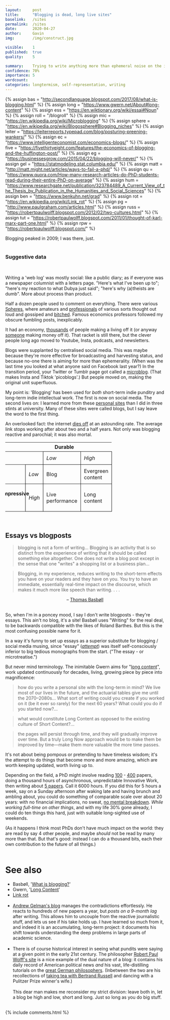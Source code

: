 ```yaml
---
layout:     post
title:      "Blogging is dead, long live sites"
baselink:   /sites
permalink:  /sites
date:       2020-04-27
author:     Gavin   
img:        /img/construct.jpg

visible:    1
published:  true
quality:    5

summary:    Trying to write anything more than ephemeral noise on the internet.
confidence: 70%
importance: 5
wordcount:  
categories: longtermism, self-representation, writing
---
```


{%	assign bas = "http://secondlanguage.blogspot.com/2017/08/what-is-blogging.html"	%}
{%	assign long = "https://www.gwern.net/About#long-content"		%}
{%	assign ess = "https://en.wiktionary.org/wiki/essai#Noun"		%}
{%	assign roll = "/blogroll"		%}
{%	assign mic = "https://en.wikipedia.org/wiki/Microblogging"		%}
{%	assign sphere = "https://en.wikipedia.org/wiki/Blogosphere#Blogging_niches"		%}
{%	assign leiter = "https://leiterreports.typepad.com/blog/posturing-preening-wankers/"		%}
{%	assign ec = "https://www.intelligenteconomist.com/economics-blogs/"		%}
{%	assign five = "https://fivethirtyeight.com/features/the-economics-of-blogging-and-the-huffington-post/"		%}
{%	assign eg = "https://businessesgrow.com/2015/04/22/blogging-will-never/"	%}
{%	assign gel = "https://statmodeling.stat.columbia.edu/"		%}
{%	assign matt = "http://matt.might.net/articles/ways-to-fail-a-phd/"		%}
{%	assign qu = "https://www.quora.com/How-many-research-articles-do-PhD-students-read-during-their-entire-PhD-on-average"		%}
{%	assign hum = "https://www.researchgate.net/publication/323784489_A_Current_View_of_the_Thesis_by_Publication_in_the_Humanities_and_Social_Sciences"		%}
{%	assign ben = "https://www.benkuhn.net/grad"			%}
{%	assign rot = "https://en.wikipedia.org/wiki/Link_rot"		%}
{%	assign pg = "http://www.paulgraham.com/articles.html"		%}
{%	assign russ = "https://robertpaulwolff.blogspot.com/2012/02/two-cultures.html"		%}
{%	assign tut = "https://robertpaulwolff.blogspot.com/2011/01/thought-of-karl-marx-part-one.html"	%}
{%	assign rpw = "https://robertpaulwolff.blogspot.com/"	%}

<style>
th 
{
  vertical-align: bottom;
}

#vert 
{
  -ms-writing-mode: tb-rl;
  -webkit-writing-mode: vertical-rl;
  writing-mode: vertical-rl;
  transform: rotate(270deg);
  white-space: nowrap;
  text-align: left;
  padding-left: 35px;
  padding-bottom: 0px;
  padding-top: 0px;
}

.tg  {
	border-collapse:collapse;
}
.tg td {
	border-color:black;
	border-style:solid;
	border-width: 1px;
	padding: 10px;
}

.lax {
	text-align: center;
	padding-left: 45px;
}

</style>




Blogging peaked in 2009; I was there, just. <br><br>

<div class="accordion">
	<h3>Suggestive data</h3>
	<div>
		<script type="text/javascript" src="https://ssl.gstatic.com/trends_nrtr/2152_RC04/embed_loader.js"></script> <script type="text/javascript"> trends.embed.renderExploreWidget("TIMESERIES", {"comparisonItem":[{"keyword":"blog","geo":"US","time":"2004-01-01 2020-04-20"}],"category":0,"property":""}, {"exploreQuery":"date=all&geo=US&q=blog","guestPath":"https://trends.google.com:443/trends/embed/"}); 
		</script>
		<script type="text/javascript" src="https://ssl.gstatic.com/trends_nrtr/2152_RC04/embed_loader.js"></script> <script type="text/javascript"> trends.embed.renderExploreWidget("TIMESERIES", {"comparisonItem":[{"keyword":"blog","geo":"US","time":"2004-01-01 2020-04-20"},{"keyword":"twitter","geo":"US","time":"2004-01-01 2020-04-20"}],"category":0,"property":""}, {"exploreQuery":"date=all&geo=US&q=blog,twitter","guestPath":"https://trends.google.com:443/trends/embed/"}); 
		</script>
		<script type="text/javascript" src="https://ssl.gstatic.com/trends_nrtr/2152_RC04/embed_loader.js"></script> <script type="text/javascript"> trends.embed.renderExploreWidget("TIMESERIES", {"comparisonItem":[{"keyword":"forum","geo":"US","time":"2004-01-01 2020-04-26"},{"keyword":"blog","geo":"US","time":"2004-01-01 2020-04-26"}],"category":0,"property":""}, {"exploreQuery":"date=all&geo=US&q=forum,blog","guestPath":"https://trends.google.com:443/trends/embed/"}); 
		</script>
		<script type="text/javascript" src="https://ssl.gstatic.com/trends_nrtr/2152_RC04/embed_loader.js"></script> <script type="text/javascript"> trends.embed.renderExploreWidget("TIMESERIES", {"comparisonItem":[{"keyword":"forum","geo":"US","time":"2004-01-01 2020-04-26"},{"keyword":"reddit","geo":"US","time":"2004-01-01 2020-04-26"}],"category":0,"property":""}, {"exploreQuery":"date=all&geo=US&q=forum,reddit","guestPath":"https://trends.google.com:443/trends/embed/"}); 
		</script>
	</div>
</div>
<br>

Writing a 'web log' was mostly social: like a public diary; as if everyone was a newspaper columnist with a letters page. "Here's what I've been up to"; "here's my reaction to what Dubya just said"; "here's why (a)theists are dumb". More about process than product.

Half a dozen people used to comment on everything. There were various <a href="{{sphere}}">Spheres</a>, where amateurs and <a href="{{ec}}">professionals</a> of various sorts thought out loud and gossiped and <a href="{{leiter}}">bitched</a>.  Famous economics professors followed my obscure fumbling posts, inexplicably.

It had an economy, <a href="{{eg}}">thousands</a> of people making a living off it (or anyway <a href="{{five}}">someone</a> making money off it). That racket is still there, but the clever people long ago moved to Youtube, Insta, podcasts, and newsletters.

Blogs were supplanted by centralised social media. This was maybe because they're more effective for broadcasting and harvesting status, and because no-one there is aiming for more than ephemerality. (When was the last time you looked at what anyone said on Facebook last year?) In the transition period, your Twitter or Tumblr page got called a <a href="{{mic}}">microblog</a>. (That makes Insta and Tiktok 'picoblogs'.) But people moved on, making the original unit superfluous.

My point is: 'Blogging' has been used for <i>both</i> short-term indie punditry and long-term indie intellectual work. The first is now on social media. The second lives on: I learned more from these <a href="{{roll}}">personal sites</a> than I did in three stints at university. Many of these sites were called blogs, but I say leave the word to the first thing.

An overlooked fact: the internet <a href="{{rot}}">dies off</a> at an astounding rate. The average link stops working after about two and a half years. Not only was blogging reactive and parochial; it was also mortal.<br>


<table class="tg">
  <tr>
    <!-- <th class="tg-0pky"></th>
    <th class="tg-0pky"></th> -->
    <th class="lax" colspan=4>Durable</th>
    <!-- <th class="tg-0lax"></th> -->
  </tr>
  <tr>
    <th class="tg-0pky"></th>
    <th class="tg-0pky"></th>
    <td class="tg-0lax"><i>Low</i></td>
    <td class="tg-0lax"><i>High</i></td>
  </tr>
  <tr>
    <th class="tg-0pky"></th>
    <td class="tg-0pky"><i>Low</i></td>
    <td class="tg-0lax">Blog</td>
    <td class="tg-0lax">Evergreen<br>content</td>
  </tr>
  <tr>
    <th class="tg-0lax" id="vert">Impressive</th>
    <td class="tg-0lax"><i>High</i></td>
    <td class="tg-0lax">Live<br>performance</td>
    <td class="tg-0lax">Long<br>content</td>
  </tr>
</table>
<br>

## Essays vs blogposts

> blogging is not a form of writing... Blogging is an activity that is so distinct from the experience of writing that it should be called something else altogether. One does not write a blog post except in the sense that one "writes" a shopping list or a business plan...

> Blogging, in my experience, reduces writing to the short-term effects you have on your readers and they have on you. You try to have an immediate, essentially real-time impact on the discourse, which makes it much more like speech than writing. . . .

<center>
	– <a href="{{bas}}">Thomas Basbøll</a>
</center>
<br>

So, when I'm in a poncey mood, I say I don't write blogposts - they're essays. This ain't no blog, it's a site!
Basbøll uses "Writing" for the real deal, to be backwards compatible with the likes of Roland Barthes. But this is the most confusing possible name for it.

In a way it's funny to set up essays as a superior substitute for blogging / social media musing, since "essay" (_<a href="{{ess}}">attempt</a>_) was itself  self-consciously inferior to big tedious monographs from the start. ("The essay - or microtreatise.")

But never mind terminology. The inimitable Gwern aims for "<a href="{{long}}">long content</a>", work updated continuously for decades, living, growing piece by piece into magnificence:

> how do you write a personal site with the long-term in mind? We live most of our lives in the future, and the actuarial tables give me until the 2070–2080s... What sort of writing could you create if you worked on it (be it ever so rarely) for the next 60 years? What could you do if you started now?... 

> what would constitute Long Content as opposed to the existing culture of Short Content?...

>  the pages will persist through time, and they will gradually improve over time. But a truly Long Now approach would be to make them be improved by time—make them more valuable the more time passes. 




It's not about being pompous or pretending to have timeless wisdom; it's the attempt to do things that become more and more amazing, which are worth keeping updated, worth living up to.

Depending on the field, a PhD might involve reading <a href="{{matt}}">100</a> - <a href="{{qu}}">400</a> papers, doing a thousand hours of asynchronous, unpredictable Innovative Work, then writing about <a href="{{hum}}">5 papers</a>. Call it 6000 hours. If you did this for 5 hours a week, say on a Sunday afternoon after waking late and having brunch and ambling about, you could do something of comparable scale over about 20 years: with no financial implications, no sweat, <a href="{{ben}}">no mental breakdown</a>. _While working full-time on other things_, and with my life 30% gone already, I could do ten things this hard, just with suitable long-sighted use of weekends. 

(As it happens I think most PhDs don't have much impact on the world: they are read by say 4 other people, and maybe _should_ not be read by many more than that. But that's good: instead I can do a thousand bits, each their own contribution to the future of all things.)<br><br>

# See also

* Basbøll, '<a href="{{bas}}">What is blogging?</a>'
* Gwern, '<a href="{{long}}">Long Content</a>'
* <a href="{{rot}}">Link rot</a><br><br>
* <a href="{{gel}}">Andrew Gelman's blog</a> manages the contradictions effortlessly. He reacts to hundreds of new papers a year, but _posts on a 9-month lag_ after writing. This allows him to uncouple from the reactive journalistic stuff, and lets us see if his take holds up. I have learned so much from it, and indeed it is an accumulating, long-term project: it documents his shift towards understanding the deep problems in large parts of academic science.<br><br>
* There is of course historical interest in seeing what pundits were saying at a given point in the early 21st century. The philosopher <a href="{{rpw}}">Robert Paul Wolff's site</a> is a nice example of the dual nature of a blog: it contains his daily record of American political news <i>and</i> his vast, life-distilling tutorials on the <a href="{{tut}}">great German philosophers</a>. (Inbetween the two are his recollections of <a href="{{russ}}">taking tea with Bertrand Russell</a> and dancing with a Pulitzer Prize winner's wife.)<br><br>This dear man makes me reconsider my strict division: leave both in, let a blog be high and low, short and long. Just so long as you do big stuff.
<br><br>

{%	include comments.html	%}

<br><br>